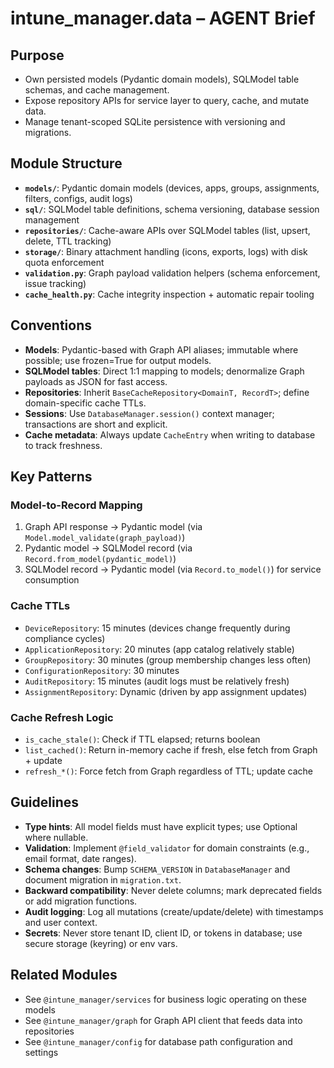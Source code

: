 # intune_manager.data – AGENT Brief

## Purpose
- Own persisted models (Pydantic domain models), SQLModel table schemas, and cache management.
- Expose repository APIs for service layer to query, cache, and mutate data.
- Manage tenant-scoped SQLite persistence with versioning and migrations.

## Module Structure
- **`models/`**: Pydantic domain models (devices, apps, groups, assignments, filters, configs, audit logs)
- **`sql/`**: SQLModel table definitions, schema versioning, database session management
- **`repositories/`**: Cache-aware APIs over SQLModel tables (list, upsert, delete, TTL tracking)
- **`storage/`**: Binary attachment handling (icons, exports, logs) with disk quota enforcement
- **`validation.py`**: Graph payload validation helpers (schema enforcement, issue tracking)
- **`cache_health.py`**: Cache integrity inspection + automatic repair tooling

## Conventions
- **Models**: Pydantic-based with Graph API aliases; immutable where possible; use frozen=True for output models.
- **SQLModel tables**: Direct 1:1 mapping to models; denormalize Graph payloads as JSON for fast access.
- **Repositories**: Inherit `BaseCacheRepository<DomainT, RecordT>`; define domain-specific cache TTLs.
- **Sessions**: Use `DatabaseManager.session()` context manager; transactions are short and explicit.
- **Cache metadata**: Always update `CacheEntry` when writing to database to track freshness.

## Key Patterns

### Model-to-Record Mapping
1. Graph API response → Pydantic model (via `Model.model_validate(graph_payload)`)
2. Pydantic model → SQLModel record (via `Record.from_model(pydantic_model)`)
3. SQLModel record → Pydantic model (via `Record.to_model()`) for service consumption

### Cache TTLs
- `DeviceRepository`: 15 minutes (devices change frequently during compliance cycles)
- `ApplicationRepository`: 20 minutes (app catalog relatively stable)
- `GroupRepository`: 30 minutes (group membership changes less often)
- `ConfigurationRepository`: 30 minutes
- `AuditRepository`: 15 minutes (audit logs must be relatively fresh)
- `AssignmentRepository`: Dynamic (driven by app assignment updates)

### Cache Refresh Logic
- `is_cache_stale()`: Check if TTL elapsed; returns boolean
- `list_cached()`: Return in-memory cache if fresh, else fetch from Graph + update
- `refresh_*()`: Force fetch from Graph regardless of TTL; update cache

## Guidelines
- **Type hints**: All model fields must have explicit types; use Optional where nullable.
- **Validation**: Implement `@field_validator` for domain constraints (e.g., email format, date ranges).
- **Schema changes**: Bump `SCHEMA_VERSION` in `DatabaseManager` and document migration in `migration.txt`.
- **Backward compatibility**: Never delete columns; mark deprecated fields or add migration functions.
- **Audit logging**: Log all mutations (create/update/delete) with timestamps and user context.
- **Secrets**: Never store tenant ID, client ID, or tokens in database; use secure storage (keyring) or env vars.

## Related Modules
- See `@intune_manager/services` for business logic operating on these models
- See `@intune_manager/graph` for Graph API client that feeds data into repositories
- See `@intune_manager/config` for database path configuration and settings
